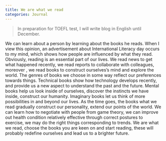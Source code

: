 ```yaml
---
title: We are what we read
categories: Journal
---
```

>In preparation for TOEFL test, I will write blog in English until December.

We can learn about a person by learning about the books he reads. When I view this opinion,  an advertisement about International Literacy day occurs to my mind, which shows how people are influenced by what they read. Obviously, reading is an essential part of our lives. We read news to get what happened recently, we read reports to collaborate with colleagues, moreover , we read books to construct ourselves’s mind and explore the world.
The genres of books we choose in some way reflect our preferences towards things. Technical books show how technology develops recently, and provide us a new aspect to understand the past and the future. Mental books help us look inside of ourselves, discover the instincts we have inside, construct our humanity. Imaginary books let us think of more possibilities in and beyond  our lives.
As the time goes, the books what we read gradually construct our personality, extend our points of the world. We can learn how to negotiate with people from game theory, we can improve out health condition relatively effective through correct postures to exercise, we may  do the right things corresponding to trends.
We are what we read, choose the books you are keen on and start reading, these will probably redefine ourselves and lead us to a brighter future.




